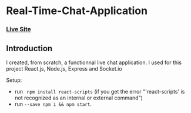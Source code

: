# Real-Time-Chat-Application 
### [Live Site](https://live-chat-application-by-mehdi-kh.netlify.app/)




## Introduction

I created, from scratch, a functionnal live chat application. I used for this project React.js, Node.js, Express and Socket.io

Setup:
- run ``` npm install react-scripts``` (if you get the error "'react-scripts' is not recognized as an internal or external command")
- run ```--save npm i && npm start```.
